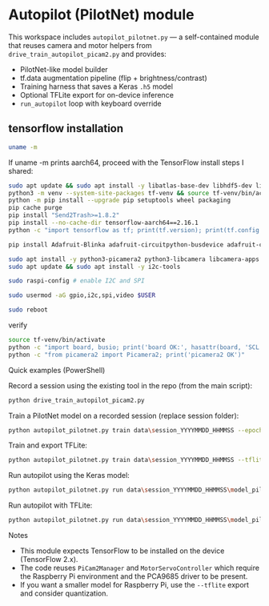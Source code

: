 # Autopilot (PilotNet) module
This workspace includes `autopilot_pilotnet.py` — a self-contained module that reuses
camera and motor helpers from `drive_train_autopilot_picam2.py` and provides:

- PilotNet-like model builder
- tf.data augmentation pipeline (flip + brightness/contrast)
- Training harness that saves a Keras `.h5` model
- Optional TFLite export for on-device inference
- `run_autopilot` loop with keyboard override

## tensorflow installation
```bash
uname -m 
```
If uname -m prints aarch64, proceed with the TensorFlow install steps I shared:
```bash
sudo apt update && sudo apt install -y libatlas-base-dev libhdf5-dev libblas-dev liblapack-dev gfortran
python3 -m venv --system-site-packages tf-venv && source tf-venv/bin/activate
python -m pip install --upgrade pip setuptools wheel packaging
pip cache purge
pip install "Send2Trash>=1.8.2"
pip install --no-cache-dir tensorflow-aarch64==2.16.1
python -c "import tensorflow as tf; print(tf.version); print(tf.config.list_physical_devices('CPU'))"
```
```bash
pip install Adafruit-Blinka adafruit-circuitpython-busdevice adafruit-circuitpython-pca9685 adafruit-circuitpython-motor adafruit-circuitpython-servokit
```
```bash
sudo apt install -y python3-picamera2 python3-libcamera libcamera-apps libgpiod2
sudo apt update && sudo apt install -y i2c-tools
```
```bash
sudo raspi-config # enable I2C and SPI
```
```bash
sudo usermod -aG gpio,i2c,spi,video $USER
```
```bash
sudo reboot
```
verify
```bash
source tf-venv/bin/activate
python -c "import board, busio; print('board OK:', hasattr(board, 'SCL'))"
python -c "from picamera2 import Picamera2; print('picamera2 OK')"
```


Quick examples (PowerShell)

Record a session using the existing tool in the repo (from the main script):
```bash
python drive_train_autopilot_picam2.py
```
Train a PilotNet model on a recorded session (replace session folder):
```bash
python autopilot_pilotnet.py train data\session_YYYYMMDD_HHMMSS --epochs 25 --batch 32
```
Train and export TFLite:
```bash
python autopilot_pilotnet.py train data\session_YYYYMMDD_HHMMSS --tflite
```
Run autopilot using the Keras model:
```bash
python autopilot_pilotnet.py run data\session_YYYYMMDD_HHMMSS\model_pilotnet.h5
```
Run autopilot with TFLite:
```bash
python autopilot_pilotnet.py run data\session_YYYYMMDD_HHMMSS\model_pilotnet.tflite --tflite
```
Notes

- This module expects TensorFlow to be installed on the device (TensorFlow 2.x).
- The code reuses `PiCam2Manager` and `MotorServoController` which require the Raspberry Pi environment and the PCA9685 driver to be present.
- If you want a smaller model for Raspberry Pi, use the `--tflite` export and consider quantization.
